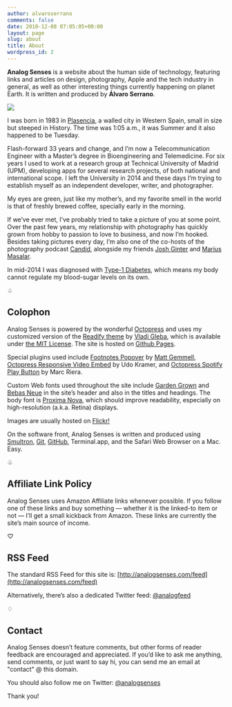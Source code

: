 ```yaml
---
author: alvaroserrano
comments: false
date: 2010-12-08 07:05:05+00:00
layout: page
slug: about
title: About
wordpress_id: 2
---
```


**Analog Senses** is a website about the human side of technology, featuring links and articles on design, photography, Apple and the tech industry in general, as well as other interesting things currently happening on planet Earth. It is written and produced by **Álvaro Serrano**.

<p class="full-width"><img class="extra-width" src="https://c4.staticflickr.com/6/5721/30584641555_6057f70584_o.jpg"/></p>

I was born in 1983 in [Plasencia](http://en.wikipedia.org/wiki/Plasencia), a walled city in Western Spain, small in size but steeped in History. The time was 1:05 a.m., it was Summer and it also happened to be Tuesday. 

Flash-forward 33 years and change, and I’m now a Telecommunication Engineer with a Master’s degree in Bioengineering and Telemedicine. For six years I used to work at a research group at Technical University of Madrid (UPM), developing apps for several research projects, of both national and international scope. I left the University in 2014 and these days I’m trying to establish myself as an independent developer, writer, and photographer.

My eyes are green, just like my mother’s, and my favorite smell in the world is that of freshly brewed coffee, specially early in the morning.

If we’ve ever met, I’ve probably tried to take a picture of you at some point. Over the past few years, my relationship with photography has quickly grown from hobby to passion to love to business, and now I’m hooked. Besides taking pictures every day, I’m also one of the co-hosts of the photography podcast [Candid](http://www.candid.fm), alongside my friends [Josh Ginter](http://thenewsprint.co) and [Marius Masalar](https://mariusmasalar.me).

In mid-2014 I was diagnosed with [Type-1 Diabetes](http://en.wikipedia.org/wiki/Diabetes_mellitus_type_1), which means my body cannot regulate my blood-sugar levels on its own.


<p class="card-separator">♤</p>

## Colophon

Analog Senses is powered by the wonderful [Octopress](http://www.octopress.org) and uses my customized version of the [Readify theme](https://github.com/vladigleba/readify) by [Vladi Gleba](http://vladigleba.com), which is available under [the MIT License](http://opensource.org/licenses/MIT). The site is hosted on [Github Pages](https://pages.github.com).

Special plugins used include [Footnotes Popover](https://github.com/mattgemmell/footnotes-popover) by [Matt Gemmell](http://mattgemmell.com), [Octopress Responsive Video Embed](https://github.com/optikfluffel/octopress-responsive-video-embed) by Udo Kramer, and [Octopress Spotify Play Button](https://github.com/mrcasals/octopress_spotify_play_plugin) by Marc Riera.

Custom Web fonts used throughout the site include [Garden Grown](http://www.myfonts.com/fonts/cultivated-mind/garden-grown/) and [Bebas Neue](http://www.fontfabric.com/bebas-neue/) in the site’s header and also in the titles and headings. The body font is [Proxima Nova](https://typekit.com/fonts/proxima-nova), which should improve readability, especially on high-resolution (a.k.a. Retina) displays.

Images are usually hosted on [Flickr!](http://www.flickr.com/photos/analogsenses/)

On the software front, Analog Senses is written and produced using [Smultron](https://itunes.apple.com/app/smultron-6/id692204913?mt=12), [Git](http://git-scm.com), [GitHub](https://github.com), Terminal.app, and the Safari Web Browser on a Mac. Easy.

<p class="card-separator">♧</p>

## Affiliate Link Policy

Analog Senses uses Amazon Affiliate links whenever possible. If you follow one of these links and buy something — whether it is the linked-to item or not — I’ll get a small kickback from Amazon. These links are currently the site’s main source of income. 

<p class="card-separator">♡</p>

## RSS Feed

The standard RSS Feed for this site is: [http://analogsenses.com/feed](http://analogsenses.com/feed)

Alternatively, there’s also a dedicated Twitter feed: [@analogfeed](http://twitter.com/analogfeed)

<p class="card-separator">♢</p>

## Contact

Analog Senses doesn’t feature comments, but other forms of reader feedback are encouraged and appreciated. If you’d like to ask me anything, send comments, or just want to say hi, you can send me an email at "contact" @ this domain.

You should also follow me on Twitter: [@analogsenses](http://twitter.com/analogsenses)

Thank you!